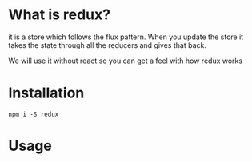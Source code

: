 # What is redux?

it is a store which follows the flux pattern. When you update the store it takes the state through all the reducers and gives that back.

We will use it without react so you can get a feel with how redux works

# Installation

`npm i -S redux`

# Usage
